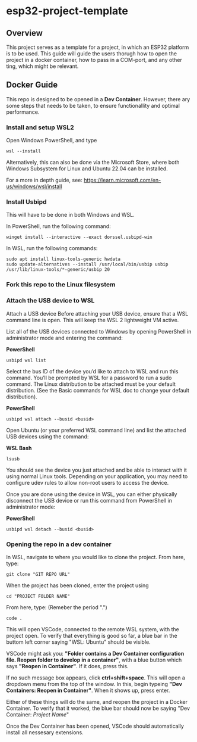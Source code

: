 # esp32-project-template

## Overview
This project serves as a template for a project, in which an ESP32 platform is to be used. This guide will guide the users thorugh how to open the project in a docker container, how to pass in a COM-port, and any other ting, which might be relevant.

## Docker Guide

This repo is designed to be opened in a **Dev Container**. However, there ary some steps that needs to be taken, to ensure functionallity and optimal performance.

### Install and setup WSL2
Open Windows PowerShell, and type 
```console
wsl --install
```

Alternatively, this can also be done via the Microsoft Store, where both Windows Subsystem for Linux and Ubuntu 22.04 can be installed.

For a more in depth guide, see: 
https://learn.microsoft.com/en-us/windows/wsl/install

### Install Usbipd
This will have to be done in both Windows and WSL. 

In PowerShell, run the following command: 
```console
winget install --interactive --exact dorssel.usbipd-win
```

In WSL, run the following commands:
```console
sudo apt install linux-tools-generic hwdata
sudo update-alternatives --install /usr/local/bin/usbip usbip /usr/lib/linux-tools/*-generic/usbip 20
```



### Fork this repo to the Linux filesystem


### Attach the USB device to WSL

Attach a USB device
Before attaching your USB device, ensure that a WSL command line is open. This will keep the WSL 2 lightweight VM active.

List all of the USB devices connected to Windows by opening PowerShell in administrator mode and entering the command:

**PowerShell**
```console
usbipd wsl list
```
Select the bus ID of the device you’d like to attach to WSL and run this command. You’ll be prompted by WSL for a password to run a sudo command. The Linux distribution to be attached must be your default distribution. (See the Basic commands for WSL doc to change your default distribution).

**PowerShell**
```console
usbipd wsl attach --busid <busid>
```
Open Ubuntu (or your preferred WSL command line) and list the attached USB devices using the command:

**WSL Bash**
```console
lsusb
```

You should see the device you just attached and be able to interact with it using normal Linux tools. Depending on your application, you may need to configure udev rules to allow non-root users to access the device.

Once you are done using the device in WSL, you can either physically disconnect the USB device or run this command from PowerShell in administrator mode:

**PowerShell**
```console
usbipd wsl detach --busid <busid>
```
### Opening the repo in a dev container
In WSL, navigate to where you would like to clone the project. From here, type:
```console
git clone "GIT REPO URL"
```
When the project has been cloned, enter the project using 
```console
cd "PROJECT FOLDER NAME"
```
From here, type: (Remeber the period ".")
```console
code .
```
This will open VSCode, connected to the remote WSL system, with the project open. To verify that everything is good so far, a blue bar in the buttom left corner saying "WSL: Ubuntu" should be visible. 

VSCode might ask you: **"Folder contains a Dev Container configuration file. Reopen folder to develop in a container"**, with a blue button which says **"Reopen in Container"**. If it does, press this.

If no such message box appears, click **ctrl+shift+space**. This will open a dropdown menu from the top of the window. In this, begin typeing **"Dev Containers: Reopen in Container"**. When it shows up, press enter. 

Either of these things will do the same, and reopen the project in a Docker Container. To verify that it worked,  the blue bar should now be saying "Dev Container: *Project Name*"

Once the Dev Container has been opened, VSCode should automatically install all nessesary extensions. 